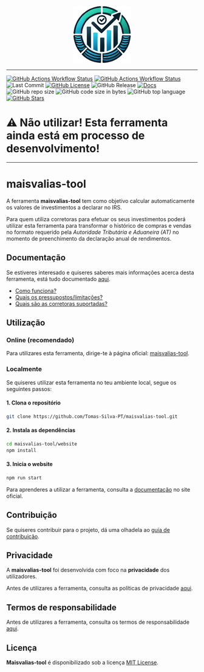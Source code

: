 <p align="center">
    <img src="/assets/images/logo-no-bg-icon.png" height="150" alt="logo">
</p>

---

[![GitHub Actions Workflow Status](https://img.shields.io/github/actions/workflow/status/Tomas-Silva-PT/maisvalias-tool/deploy.yml?label=website)](https://github.com/Tomas-Silva-PT/maisvalias-tool/actions/workflows/deploy.yml) [![GitHub Actions Workflow Status](https://img.shields.io/github/actions/workflow/status/Tomas-Silva-PT/maisvalias-tool/test-yahoo-finance.yml?label=codebase)](https://github.com/Tomas-Silva-PT/maisvalias-tool/actions/workflows/test-yahoo-finance.yml) ![Last Commit](https://img.shields.io/github/last-commit/Tomas-Silva-PT/maisvalias-tool?label=último%20commit) [![GitHub License](https://img.shields.io/github/license/Tomas-Silva-PT/maisvalias-tool?label=licença)](https://github.com/Tomas-Silva-PT/maisvalias-tool/blob/main/LICENSE) ![GitHub Release](https://img.shields.io/github/v/release/Tomas-Silva-PT/maisvalias-tool?label=versão) [![Docs](https://img.shields.io/badge/docs-available-blue?label=documentação)](https://tomas-silva-pt.github.io/maisvalias-tool/docs/intro) ![GitHub repo size](https://img.shields.io/github/repo-size/Tomas-Silva-PT/maisvalias-tool?label=tamanho%20repositório) ![GitHub code size in bytes](https://img.shields.io/github/languages/code-size/Tomas-Silva-PT/maisvalias-tool?label=tamanho%20código) ![GitHub top language](https://img.shields.io/github/languages/top/Tomas-Silva-PT/maisvalias-tool?color=yellow) [![GitHub Stars](https://img.shields.io/github/stars/Tomas-Silva-PT/maisvalias-tool?style=flat&color=yellow)](https://github.com/Tomas-Silva-PT/maisvalias-tool/stargazers)

# ⚠️ **Não utilizar! Esta ferramenta ainda está em processo de desenvolvimento!**

---

# maisvalias-tool

A ferramenta **maisvalias-tool** tem como objetivo calcular automaticamente os valores de investimentos a declarar no IRS.

Para quem utiliza corretoras para efetuar os seus investimentos poderá utilizar esta ferramenta para transformar o histórico de compras e vendas no formato requerido pela _Autoridade Tributária e Aduaneira (AT)_ no momento de preenchimento da declaração anual de rendimentos.

## Documentação

Se estiveres interesado e quiseres saberes mais informações acerca desta ferramenta, está tudo documentado [aqui](https://tomas-silva-pt.github.io/maisvalias-tool).

* [Como funciona?](https://tomas-silva-pt.github.io/maisvalias-tool/docs/intro/#-como-funciona)
* [Quais os pressupostos/limitações?](https://tomas-silva-pt.github.io/maisvalias-tool/docs/intro/#%EF%B8%8F-quais-os-pressupostos-e-limita%C3%A7%C3%B5es)
* [Quais são as corretoras suportadas?](https://tomas-silva-pt.github.io/maisvalias-tool/docs/category/corretoras-suportadas)

## Utilização

### Online (recomendado)

Para utilizares esta ferramenta, dirige-te à página oficial: [maisvalias-tool](https://Tomas-Silva-PT.github.io/maisvalias-tool).

### Localmente

Se quiseres utilizar esta ferramenta no teu ambiente local, segue os seguintes passos:

#### 1. Clona o repositório

```bash
git clone https://github.com/Tomas-Silva-PT/maisvalias-tool.git
```

#### 2. Instala as dependências

```bash
cd maisvalias-tool/website
npm install
```

#### 3. Inicia o website

```bash
npm run start
```

Para aprenderes a utilizar a ferramenta, consulta a [documentação](https://tomas-silva-pt.github.io/maisvalias-tool/docs/intro) no site oficial.

## Contribuição

Se quiseres contribuir para o projeto, dá uma olhadela ao [guia de contribuição](./CONTRIBUTING.md).

## Privacidade

A **maisvalias-tool** foi desenvolvida com foco na **privacidade** dos utilizadores.

Antes de utilizares a ferramenta, consulta as políticas de privacidade [aqui](PRIVACY.md).

## Termos de responsabilidade

Antes de utilizares a ferramenta, consulta os termos de responsabilidade [aqui](DISCLAIMER.md).

## Licença

**Maisvalias-tool** é disponibilizado sob a licença [MIT License](./LICENSE).